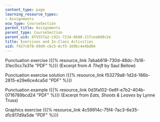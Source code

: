 ```yaml
---
content_type: page
learning_resource_types:
- Assignments
ocw_type: CourseSection
parent_title: Assignments
parent_type: CourseSection
parent_uid: 6f5557a2-c92c-7234-6b08-21fcea0d0c2e
title: Exercises and In-Class Activities
uid: f427c6f8-d9d9-cbc5-8cf5-169bc4e4bd84
---
```


Punctuation exercise ({{% resource_link 7abab618-730d-48dc-7b16-31ec0cc7a31e "PDF" %}}) (Excerpt from _A Theft_ by Saul Bellow)

Punctuation exercise solution ({{% resource_link f53279a8-1d2d-186b-2815-e29e6ce4ca5d "PDF" %}})

Punctuation example ({{% resource_link 0d3fa102-0e6f-e7b2-404b-0716789bcd24 "PDF" %}}) (Excerpt from _Eats, Shoots & Leaves_ by Lynne Truss)

Graphics exercise ({{% resource_link 4c59914c-75f4-7ac3-6e35-d1c817d9a5de "PDF" %}})
